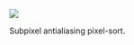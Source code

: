 ![](https://db-feed.s3.amazonaws.com/legacy/shot-2020-07-04_21-41-01-1593913519.png)

Subpixel antialiasing pixel-sort.